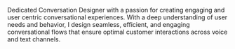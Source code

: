 Dedicated Conversation Designer with a passion for creating engaging and user centric conversational experiences. With a deep understanding of user needs and behavior, I design seamless, efficient, and engaging conversational flows that ensure optimal customer interactions across voice and text channels.
